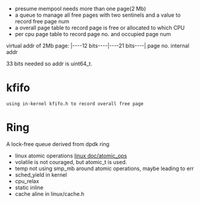 - presume mempool needs more than one page(2 Mb)
- a queue to manage all free pages with two sentinels and a value to record free page num
- a overall page table to record page is free or allocated to which CPU
- per cpu page table to record page no. and occupied page num

virtual addr of 2Mb page:
|----12 bits----|----21 bits----|
     page no.     internal addr

33 bits needed so addr is uint64_t.

# kfifo
`using in-kernel kfifo.h to record overall free page`

# Ring
A lock-free queue derived from dpdk ring

- linux atomic operations
[linux doc/atomic_ops](https://www.kernel.org/doc/html/v4.14/core-api/atomic_ops.html)
- volatile is not couraged, but atomic_t is used.
- temp not using smp_mb around atomic operations, maybe leading to err
- sched_yield in kernel [](https://lwn.net/Articles/31462/)
- cpu_relax
- static inline
- cache aline in linux/cache.h